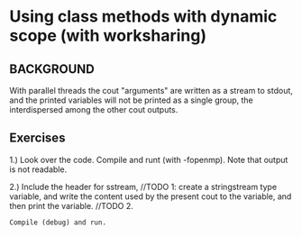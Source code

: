 # Using class methods with dynamic scope (with worksharing)

## BACKGROUND
With parallel threads the cout "arguments" are written as a stream
to stdout, and the printed variables will not be printed as a single
group, the interdispersed among the other cout outputs.

## Exercises
1.)
    Look over the code.
    Compile and runt (with -fopenmp).
    Note that output is not readable.

2.) Include the header for sstream, //TODO 1:
    create a  stringstream type variable, and
    write the content used by the present cout
    to the variable, and then print the variable. //TODO 2.

    Compile (debug) and run.
